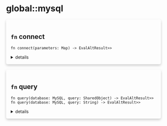 # global::mysql


<div markdown="span" style='box-shadow: 0 4px 8px 0 rgba(0,0,0,0.2); padding: 15px; border-radius: 5px;'>

<h2 class="func-name"> <code>fn</code> connect </h2>

```rust,ignore
fn connect(parameters: Map) -> EvalAltResult>>
```

<details>
<summary markdown="span"> details </summary>

Open a pool of connections to a MySQL database.

# Args

* `parameters` - a map of the following parameters:
    * `url` - a string url to connect to the database.
    * `timeout` - time allowed between each query to the database. (default: 30s)
    * `connections` - Number of connections to open to the database. (default: 4)

# Return

A service used to query the database pointed by the `url` parameter.

# Error

* The service failed to connect to the database.

# Example

```text
// Import the plugin stored in the `plugins` directory.
import "plugins/libvsmtp_plugin_mysql" as mysql;

export const database = mysql::connect(#{
    // Connect to a database on the system with the 'greylist-manager' user and 'my-password' password.
    url: "mysql://localhost/?user=greylist-manager&password=my-password",
    timeout: "1m",
    connections: 1,
});
```
</details>

</div>
</br>

<div markdown="span" style='box-shadow: 0 4px 8px 0 rgba(0,0,0,0.2); padding: 15px; border-radius: 5px;'>

<h2 class="func-name"> <code>fn</code> query </h2>

```rust,ignore
fn query(database: MySQL, query: SharedObject) -> EvalAltResult>>
fn query(database: MySQL, query: String) -> EvalAltResult>>
```

<details>
<summary markdown="span"> details </summary>

Query the database.

# Args

* `query` - The query to execute.

# Return

A list of records.

# Example

Build a service in `services/database.vsl`;

```text
// Import the plugin stored in the `plugins` directory.
import "plugins/libvsmtp_plugin_mysql" as mysql;

export const database = mysql::connect(#{
    // Connect to a database on the system with the 'greylist-manager' user and 'my-password' password.
    url: "mysql://localhost/?user=greylist-manager&password=my-password",
    timeout: "1m",
    connections: 1,
});
```

Query the database during filtering.

```text
import "services/database" as srv;

#{
    connect: [
        action "get records from my database" || {
            // For the sake of this example, we assume that there is a populated
            // table called 'my_table' in the database.
            const records = srv::database.query("SELECT * FROM my_table");

            // `records` is an array, we can run a for loop and print all records.
            log("info", "fetching mysql records ...");
            for record in records {
                log("info", ` -> ${record}`);
            }
        }
    ],
}
```    #[allow(clippy::needless_pass_by_value)]
</details>

</div>
</br>
